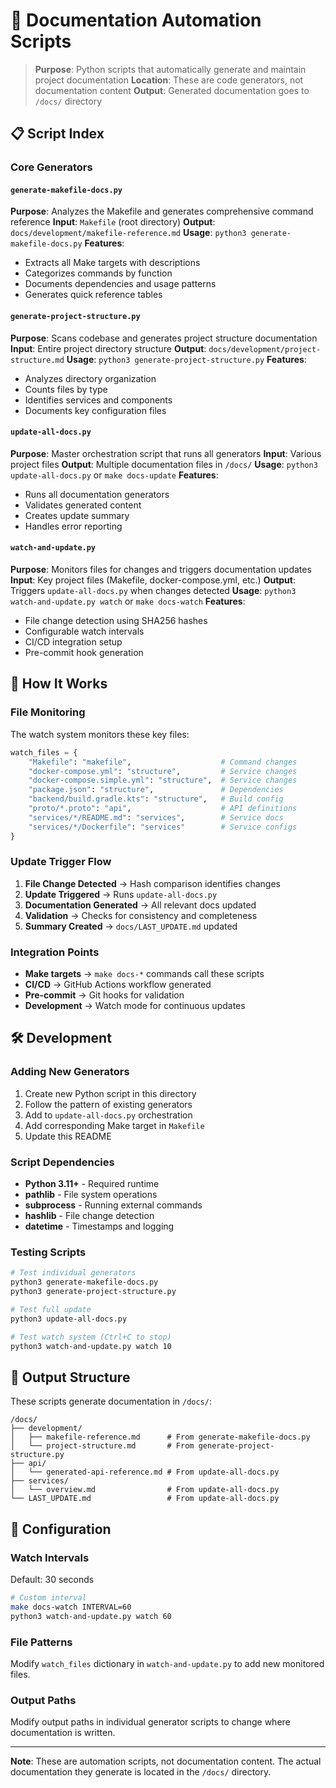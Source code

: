 # 🤖 Documentation Automation Scripts

> **Purpose**: Python scripts that automatically generate and maintain project documentation
> **Location**: These are code generators, not documentation content
> **Output**: Generated documentation goes to `/docs/` directory

## 📋 Script Index

### Core Generators

#### `generate-makefile-docs.py`
**Purpose**: Analyzes the Makefile and generates comprehensive command reference
**Input**: `Makefile` (root directory)
**Output**: `docs/development/makefile-reference.md`
**Usage**: `python3 generate-makefile-docs.py`
**Features**:
- Extracts all Make targets with descriptions
- Categorizes commands by function
- Documents dependencies and usage patterns
- Generates quick reference tables

#### `generate-project-structure.py`
**Purpose**: Scans codebase and generates project structure documentation
**Input**: Entire project directory structure
**Output**: `docs/development/project-structure.md`
**Usage**: `python3 generate-project-structure.py`
**Features**:
- Analyzes directory organization
- Counts files by type
- Identifies services and components
- Documents key configuration files

#### `update-all-docs.py`
**Purpose**: Master orchestration script that runs all generators
**Input**: Various project files
**Output**: Multiple documentation files in `/docs/`
**Usage**: `python3 update-all-docs.py` or `make docs-update`
**Features**:
- Runs all documentation generators
- Validates generated content
- Creates update summary
- Handles error reporting

#### `watch-and-update.py`
**Purpose**: Monitors files for changes and triggers documentation updates
**Input**: Key project files (Makefile, docker-compose.yml, etc.)
**Output**: Triggers `update-all-docs.py` when changes detected
**Usage**: `python3 watch-and-update.py watch` or `make docs-watch`
**Features**:
- File change detection using SHA256 hashes
- Configurable watch intervals
- CI/CD integration setup
- Pre-commit hook generation

## 🔄 How It Works

### File Monitoring
The watch system monitors these key files:
```python
watch_files = {
    "Makefile": "makefile",                    # Command changes
    "docker-compose.yml": "structure",         # Service changes  
    "docker-compose.simple.yml": "structure",  # Service changes
    "package.json": "structure",               # Dependencies
    "backend/build.gradle.kts": "structure",   # Build config
    "proto/*.proto": "api",                    # API definitions
    "services/*/README.md": "services",        # Service docs
    "services/*/Dockerfile": "services"        # Service configs
}
```

### Update Trigger Flow
1. **File Change Detected** → Hash comparison identifies changes
2. **Update Triggered** → Runs `update-all-docs.py`
3. **Documentation Generated** → All relevant docs updated
4. **Validation** → Checks for consistency and completeness
5. **Summary Created** → `docs/LAST_UPDATE.md` updated

### Integration Points
- **Make targets** → `make docs-*` commands call these scripts
- **CI/CD** → GitHub Actions workflow generated
- **Pre-commit** → Git hooks for validation
- **Development** → Watch mode for continuous updates

## 🛠️ Development

### Adding New Generators
1. Create new Python script in this directory
2. Follow the pattern of existing generators
3. Add to `update-all-docs.py` orchestration
4. Add corresponding Make target in `Makefile`
5. Update this README

### Script Dependencies
- **Python 3.11+** - Required runtime
- **pathlib** - File system operations
- **subprocess** - Running external commands
- **hashlib** - File change detection
- **datetime** - Timestamps and logging

### Testing Scripts
```bash
# Test individual generators
python3 generate-makefile-docs.py
python3 generate-project-structure.py

# Test full update
python3 update-all-docs.py

# Test watch system (Ctrl+C to stop)
python3 watch-and-update.py watch 10
```

## 📁 Output Structure

These scripts generate documentation in `/docs/`:

```
/docs/
├── development/
│   ├── makefile-reference.md      # From generate-makefile-docs.py
│   └── project-structure.md       # From generate-project-structure.py
├── api/
│   └── generated-api-reference.md # From update-all-docs.py
├── services/
│   └── overview.md                # From update-all-docs.py
└── LAST_UPDATE.md                 # From update-all-docs.py
```

## 🔧 Configuration

### Watch Intervals
Default: 30 seconds
```bash
# Custom interval
make docs-watch INTERVAL=60
python3 watch-and-update.py watch 60
```

### File Patterns
Modify `watch_files` dictionary in `watch-and-update.py` to add new monitored files.

### Output Paths
Modify output paths in individual generator scripts to change where documentation is written.

---

**Note**: These are automation scripts, not documentation content. The actual documentation they generate is located in the `/docs/` directory.
